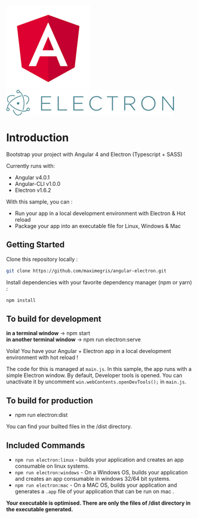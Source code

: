 [![Angular Logo](./logo-angular.jpg)](https://angular.io/) [![Electron Logo](./logo-electron.jpg)](https://electron.atom.io/)

# Introduction

Bootstrap your project with Angular 4 and Electron (Typescript + SASS)

Currently runs with:

- Angular v4.0.1
- Angular-CLI v1.0.0
- Electron v1.6.2

With this sample, you can :

- Run your app in a local development environment with Electron & Hot reload
- Package your app into an executable file for Linux, Windows & Mac

## Getting Started

Clone this repository locally :

``` bash
git clone https://github.com/maximegris/angular-electron.git
```

Install dependencies with your favorite dependency manager (npm or yarn) :

``` bash
npm install
```

## To build for development

**in a terminal window** -> npm start  
**in another terminal window** -> npm run electron:serve

Voila! You have your Angular + Electron app in a local development environment with hot reload !

The code for this is managed at `main.js`. In this sample, the app runs with a simple Electron window.
By default, Developer tools is opened. You can unactivate it by uncomment `win.webContents.openDevTools();` in `main.js`.

## To build for production

- npm run electron:dist

You can find your builted files in the /dist directory.

## Included Commands

- `npm run electron:linux` - builds your application and creates an app consumable on linux systems.
- `npm run electron:windows` - On a Windows OS, builds your application and creates an app consumable in windows 32/64 bit systems.
- `npm run electron:mac` - On a MAC OS, builds your application and generates a `.app` file of your application that can be run on mac .

**Your executable is optimised. There are only the files of /dist directory in the executable generated.**